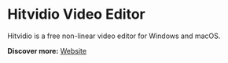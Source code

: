 # Hitvidio Video Editor

Hitvidio is a free non-linear video editor for Windows and macOS.

**Discover more:** [Website](https://www.Hitvid.io/)